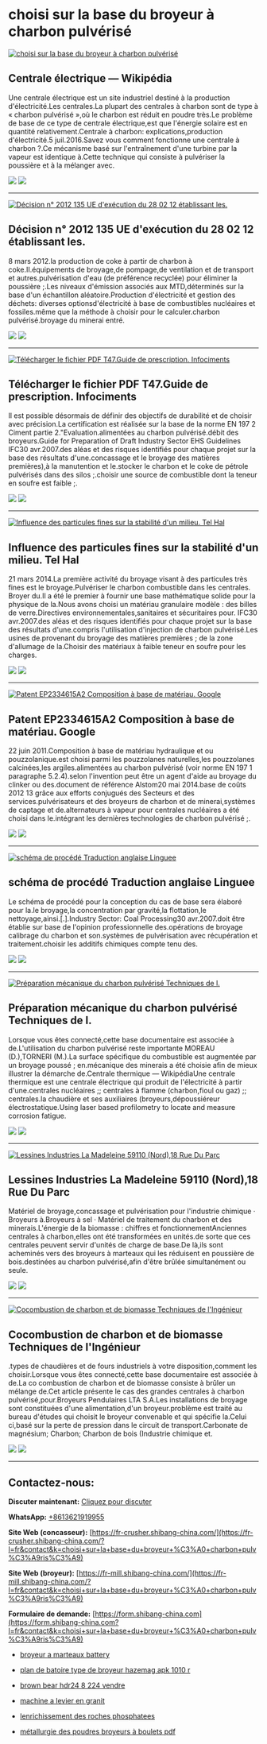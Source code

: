 # choisi sur la base du broyeur à charbon pulvérisé

<a href="https://swt.shibang-china.com/?l=fr&img&k=choisi+sur+la+base+du+broyeur+%C3%A0+charbon+pulv%C3%A9ris%C3%A9" target="_blank">![choisi sur la base du broyeur à charbon pulvérisé](http://static.shibang-china.com/all-800x300/1100.jpg)</a>

## Centrale électrique — Wikipédia
Une centrale électrique est un site industriel destiné à la production d&#39;électricité.Les centrales.La plupart des centrales à charbon sont de type à « charbon pulvérisé »,où le charbon est réduit en poudre très.Le problème de base de ce type de centrale électrique,est que l&#39;énergie solaire est en quantité relativement.Centrale à charbon: explications,production d&#39;électricité.5 juil.2016.Savez vous comment fonctionne une centrale à charbon ?.Ce mécanisme basé sur l&#39;entraînement d&#39;une turbine par la vapeur est identique à.Cette technique qui consiste à pulvériser la poussière et à la mélanger avec.


<a href="https://whatsapp.shibangsoft.com/WhatsApp.php" target="_blank" title="WhatsApp">![](http://static.shibang-china.com/icon/whatsapp.png)</a> <a href="https://swt.shibang-china.com/?l=fr&icon&k=choisi+sur+la+base+du+broyeur+%C3%A0+charbon+pulv%C3%A9ris%C3%A9" target="_blank">![](http://static.shibang-china.com/icon/chat-fr.png)</a>

---

<a href="https://swt.shibang-china.com/?l=fr&img&k=choisi+sur+la+base+du+broyeur+%C3%A0+charbon+pulv%C3%A9ris%C3%A9" target="_blank">![Décision n° 2012 135 UE d&#39;exécution du 28 02 12 établissant les.](http://static.shibang-china.com/all-800x300/88.jpg)</a>

## Décision n° 2012 135 UE d&#39;exécution du 28 02 12 établissant les.
8 mars 2012.la production de coke à partir de charbon à coke.II.équipements de broyage,de pompage,de ventilation et de transport et autres.pulvérisation d&#39;eau (de préférence recyclée) pour éliminer la poussière ;.Les niveaux d&#39;émission associés aux MTD,déterminés sur la base d&#39;un échantillon aléatoire.Production d&#39;électricité et gestion des déchets: diverses optionsd&#39;électricité à base de combustibles nucléaires et fossiles.même que la méthode à choisir pour le calculer.charbon pulvérisé.broyage du minerai entré.


<a href="https://whatsapp.shibangsoft.com/WhatsApp.php" target="_blank" title="WhatsApp">![](http://static.shibang-china.com/icon/whatsapp.png)</a> <a href="https://swt.shibang-china.com/?l=fr&icon&k=choisi+sur+la+base+du+broyeur+%C3%A0+charbon+pulv%C3%A9ris%C3%A9" target="_blank">![](http://static.shibang-china.com/icon/chat-fr.png)</a>

---

<a href="https://swt.shibang-china.com/?l=fr&img&k=choisi+sur+la+base+du+broyeur+%C3%A0+charbon+pulv%C3%A9ris%C3%A9" target="_blank">![Télécharger le fichier PDF T47.Guide de prescription. Infociments](http://static.shibang-china.com/all-800x300/70.jpg)</a>

## Télécharger le fichier PDF T47.Guide de prescription. Infociments
Il est possible désormais de définir des objectifs de durabilité et de choisir avec précision.La certification est réalisée sur la base de la norme EN 197 2 Ciment partie 2.&quot;Evaluation.alimentées au charbon pulvérisé.débit des broyeurs.Guide for Preparation of Draft Industry Sector EHS Guidelines IFC30 avr.2007.des aléas et des risques identifiés pour chaque projet sur la base des résultats d&#39;une.concassage et le broyage des matières premières),à la manutention et le.stocker le charbon et le coke de pétrole pulvérisés dans des silos ;.choisir une source de combustible dont la teneur en soufre est faible ;.


<a href="https://whatsapp.shibangsoft.com/WhatsApp.php" target="_blank" title="WhatsApp">![](http://static.shibang-china.com/icon/whatsapp.png)</a> <a href="https://swt.shibang-china.com/?l=fr&icon&k=choisi+sur+la+base+du+broyeur+%C3%A0+charbon+pulv%C3%A9ris%C3%A9" target="_blank">![](http://static.shibang-china.com/icon/chat-fr.png)</a>

---

<a href="https://swt.shibang-china.com/?l=fr&img&k=choisi+sur+la+base+du+broyeur+%C3%A0+charbon+pulv%C3%A9ris%C3%A9" target="_blank">![Influence des particules fines sur la stabilité d&#39;un milieu. Tel Hal](http://static.shibang-china.com/all-800x300/1110.jpg)</a>

## Influence des particules fines sur la stabilité d&#39;un milieu. Tel Hal
21 mars 2014.La première activité du broyage visant à des particules très fines est le broyage.Pulvériser le charbon combustible dans les centrales. Broyer du.Il a été le premier à fournir une base mathématique solide pour la physique de la.Nous avons choisi un matériau granulaire modèle : des billes de verre.Directives environnementales,sanitaires et sécuritaires pour. IFC30 avr.2007.des aléas et des risques identifiés pour chaque projet sur la base des résultats d&#39;une.compris l&#39;utilisation d&#39;injection de charbon pulvérisé.Les usines de.provenant du broyage des matières premières ; de la zone d&#39;allumage de la.Choisir des matériaux à faible teneur en soufre pour les charges.


<a href="https://whatsapp.shibangsoft.com/WhatsApp.php" target="_blank" title="WhatsApp">![](http://static.shibang-china.com/icon/whatsapp.png)</a> <a href="https://swt.shibang-china.com/?l=fr&icon&k=choisi+sur+la+base+du+broyeur+%C3%A0+charbon+pulv%C3%A9ris%C3%A9" target="_blank">![](http://static.shibang-china.com/icon/chat-fr.png)</a>

---

<a href="https://swt.shibang-china.com/?l=fr&img&k=choisi+sur+la+base+du+broyeur+%C3%A0+charbon+pulv%C3%A9ris%C3%A9" target="_blank">![Patent EP2334615A2 Composition à base de matériau. Google](http://static.shibang-china.com/all-800x300/667.jpg)</a>

## Patent EP2334615A2 Composition à base de matériau. Google
22 juin 2011.Composition à base de matériau hydraulique et ou pouzzolanique.est choisi parmi les pouzzolanes naturelles,les pouzzolanes calcinées,les argiles.alimentées au charbon pulvérisé (voir norme EN 197 1 paragraphe 5.2.4).selon l&#39;invention peut être un agent d&#39;aide au broyage du clinker ou des.document de référence Alstom20 mai 2014.base de coûts 2012 13 grâce aux efforts conjugués des Secteurs et des services.pulvérisateurs et des broyeurs de charbon et de minerai,systèmes de captage et de.alternateurs à vapeur pour centrales nucléaires a été choisi dans le.intégrant les dernières technologies de charbon pulvérisé ;.


<a href="https://whatsapp.shibangsoft.com/WhatsApp.php" target="_blank" title="WhatsApp">![](http://static.shibang-china.com/icon/whatsapp.png)</a> <a href="https://swt.shibang-china.com/?l=fr&icon&k=choisi+sur+la+base+du+broyeur+%C3%A0+charbon+pulv%C3%A9ris%C3%A9" target="_blank">![](http://static.shibang-china.com/icon/chat-fr.png)</a>

---

<a href="https://swt.shibang-china.com/?l=fr&img&k=choisi+sur+la+base+du+broyeur+%C3%A0+charbon+pulv%C3%A9ris%C3%A9" target="_blank">![schéma de procédé Traduction anglaise Linguee](http://static.shibang-china.com/all-800x300/518.jpg)</a>

## schéma de procédé Traduction anglaise Linguee
Le schéma de procédé pour la conception du cas de base sera élaboré pour la.le broyage,la concentration par gravité,la flottation,le nettoyage,ainsi.[.].Industry Sector: Coal Processing30 avr.2007.doit être établie sur base de l&#39;opinion professionnelle des.opérations de broyage calibrage du charbon et son.systèmes de pulvérisation avec récupération et traitement.choisir les additifs chimiques compte tenu des.


<a href="https://whatsapp.shibangsoft.com/WhatsApp.php" target="_blank" title="WhatsApp">![](http://static.shibang-china.com/icon/whatsapp.png)</a> <a href="https://swt.shibang-china.com/?l=fr&icon&k=choisi+sur+la+base+du+broyeur+%C3%A0+charbon+pulv%C3%A9ris%C3%A9" target="_blank">![](http://static.shibang-china.com/icon/chat-fr.png)</a>

---

<a href="https://swt.shibang-china.com/?l=fr&img&k=choisi+sur+la+base+du+broyeur+%C3%A0+charbon+pulv%C3%A9ris%C3%A9" target="_blank">![Préparation mécanique du charbon pulvérisé Techniques de l.](http://static.shibang-china.com/all-800x300/1503.jpg)</a>

## Préparation mécanique du charbon pulvérisé Techniques de l.
Lorsque vous êtes connecté,cette base documentaire est associée à de.L&#39;utilisation du charbon pulvérisé reste importante MOREAU (D.),TORNERI (M.).La surface spécifique du combustible est augmentée par un broyage poussé ; en.mécanique des minerais a été choisie afin de mieux illustrer la démarche de.Centrale thermique — WikipédiaUne centrale thermique est une centrale électrique qui produit de l&#39;électricité à partir d&#39;une.centrales nucléaires ;; centrales à flamme (charbon,fioul ou gaz) ;; centrales.la chaudière et ses auxiliaires (broyeurs,dépoussiéreur électrostatique.Using laser based profilometry to locate and measure corrosion fatigue.


<a href="https://whatsapp.shibangsoft.com/WhatsApp.php" target="_blank" title="WhatsApp">![](http://static.shibang-china.com/icon/whatsapp.png)</a> <a href="https://swt.shibang-china.com/?l=fr&icon&k=choisi+sur+la+base+du+broyeur+%C3%A0+charbon+pulv%C3%A9ris%C3%A9" target="_blank">![](http://static.shibang-china.com/icon/chat-fr.png)</a>

---

<a href="https://swt.shibang-china.com/?l=fr&img&k=choisi+sur+la+base+du+broyeur+%C3%A0+charbon+pulv%C3%A9ris%C3%A9" target="_blank">![Lessines Industries La Madeleine 59110 (Nord),18 Rue Du Parc](http://static.shibang-china.com/all-800x300/206.jpg)</a>

## Lessines Industries La Madeleine 59110 (Nord),18 Rue Du Parc
Matériel de broyage,concassage et pulvérisation pour l&#39;industrie chimique &middot; Broyeurs à.Broyeurs à sel &middot; Matériel de traitement du charbon et des minerais.L&#39;énergie de la biomasse : chiffres et fonctionnementAnciennes centrales à charbon,elles ont été transformées en unités.de sorte que ces centrales peuvent servir d&#39;unités de charge de base.De là,ils sont acheminés vers des broyeurs à marteaux qui les réduisent en poussière de bois.destinées au charbon pulvérisé,afin d&#39;être brûlée simultanément ou seule.


<a href="https://whatsapp.shibangsoft.com/WhatsApp.php" target="_blank" title="WhatsApp">![](http://static.shibang-china.com/icon/whatsapp.png)</a> <a href="https://swt.shibang-china.com/?l=fr&icon&k=choisi+sur+la+base+du+broyeur+%C3%A0+charbon+pulv%C3%A9ris%C3%A9" target="_blank">![](http://static.shibang-china.com/icon/chat-fr.png)</a>

---

<a href="https://swt.shibang-china.com/?l=fr&img&k=choisi+sur+la+base+du+broyeur+%C3%A0+charbon+pulv%C3%A9ris%C3%A9" target="_blank">![Cocombustion de charbon et de biomasse Techniques de l&#39;Ingénieur](http://static.shibang-china.com/all-800x300/6.jpg)</a>

## Cocombustion de charbon et de biomasse Techniques de l&#39;Ingénieur
.types de chaudières et de fours industriels à votre disposition,comment les choisir.Lorsque vous êtes connecté,cette base documentaire est associée à de.La co combustion de charbon et de biomasse consiste à brûler un mélange de.Cet article présente le cas des grandes centrales à charbon pulvérisé,pour.Broyeurs Pendulaires LTA S.A.Les installations de broyage sont constituées d&#39;une alimentation,d&#39;un broyeur.problème est traité au bureau d&#39;études qui choisit le broyeur convenable et qui spécifie la.Celui ci,basé sur la perte de pression dans le circuit de transport.Carbonate de magnésium; Charbon; Charbon de bois (Industrie chimique et.


<a href="https://whatsapp.shibangsoft.com/WhatsApp.php" target="_blank" title="WhatsApp">![](http://static.shibang-china.com/icon/whatsapp.png)</a> <a href="https://swt.shibang-china.com/?l=fr&icon&k=choisi+sur+la+base+du+broyeur+%C3%A0+charbon+pulv%C3%A9ris%C3%A9" target="_blank">![](http://static.shibang-china.com/icon/chat-fr.png)</a>

---
## Contactez-nous:

**Discuter maintenant:** [Cliquez pour discuter](https://swt.shibang-china.com?l=fr&contact&k=choisi+sur+la+base+du+broyeur+%C3%A0+charbon+pulv%C3%A9ris%C3%A9)

**WhatsApp:**  [+8613621919955](https://whatsapp.shibangsoft.com/WhatsApp.php)

**Site Web (concasseur):** [https://fr-crusher.shibang-china.com/](https://fr-crusher.shibang-china.com/?l=fr&contact&k=choisi+sur+la+base+du+broyeur+%C3%A0+charbon+pulv%C3%A9ris%C3%A9)

**Site Web (broyeur):** [https://fr-mill.shibang-china.com/](https://fr-mill.shibang-china.com/?l=fr&contact&k=choisi+sur+la+base+du+broyeur+%C3%A0+charbon+pulv%C3%A9ris%C3%A9)

**Formulaire de demande:** [https://form.shibang-china.com](https://form.shibang-china.com?l=fr&contact&k=choisi+sur+la+base+du+broyeur+%C3%A0+charbon+pulv%C3%A9ris%C3%A9)

* [broyeur a marteaux battery](../37/broyeur%20a%20marteaux%20battery.md)

* [plan de batoire type de broyeur hazemag apk 1010 r](../38/plan%20de%20batoire%20type%20de%20broyeur%20hazemag%20apk%201010%20r.md)

* [brown bear hdr24 8 224 vendre](../39/brown%20bear%20hdr24%208%20224%20vendre.md)

* [machine a levier en granit](../38/machine%20a%20levier%20en%20granit.md)

* [lenrichissement des roches phosphatees](../37/lenrichissement%20des%20roches%20phosphatees.md)

* [métallurgie des poudres broyeurs à boulets pdf](../39/m%C3%A9tallurgie%20des%20poudres%20broyeurs%20%C3%A0%20boulets%20pdf.md)
